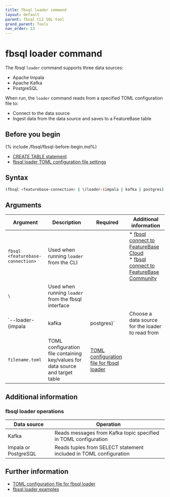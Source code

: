 ```yaml
---
title: fbsql loader command
layout: default
parent: fbsql CLI SQL tool
grand_parent: Tools
nav_order: 13
---
```


# fbsql loader command

The fbsql `loader` command supports three data sources:
* Apache Impala
* Apache Kafka
* PostgreSQL

When run, the `loader` command reads from a specified TOML configuration file to:
* Connect to the data source
* Ingest data from the data source and saves to a FeatureBase table

## Before you begin

{% include /fbsql/fbsql-before-begin.md%}
* [CREATE TABLE statement](/docs/sql-guide/statements/statement-table-create)
* [fbsql loader TOML configuration file settings](/docs/tools/fbsql/fbsql-loader-toml-config)

## Syntax

```sh
(fbsql <featurebase-connection> | \)loader-(impala | kafka | postgres) filename.toml
```

## Arguments

| Argument | Description | Required | Additional information |
|---|---|---|---|
| `fbsql <featurebase-connection>` | Used when running `loader` from the CLI | <db-connection-string> | * [fbsql connect to FeatureBase Cloud](/docs/tools/fbsql/fbsql-connect-cloud-db)<br/>* [fbsql connect to FeatureBase Community](/docs/tools/fbsql/fbsql-connect-com-db) |
| `\` | Used when running `loader` from the fbsql interface |  |  |
| `--loader-(impala | kafka | postgres)` | Choose a data source for the loader to read from | Yes |  |
| `filename.toml` | TOML configuration file containing key/values for data source and target table | [TOML configuration file for fbsql loader](/docs/tools/fbsql/fbsql-loader-toml-config) |

## Additional information

### fbsql loader operations

| Data source | Operation |
|---|---|
| Kafka | Reads messages from Kafka topic specified in TOML configuration |
| Impala or PostgreSQL | Reads tuples from SELECT statement included in TOML configuration |

## Further information

* [TOML configuration file for fbsql loader](/docs/tools/fbsql/fbsql-loader-toml-config)
* [fbsql loader examples](/docs/tools/fbsql/fbsql-loader-eg-generic)

